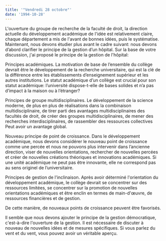 ```yaml
---
title: '"Vendredi 28 octobre"'
date: '1994-10-28'
---
```


L'ouverture du groupe de recherche de la faculté de droit, la direction actuelle du développement académique de l'idée est relativement claire, chaque département a mis de l'avant de bonnes idées, puis le systématise. Maintenant, nous devons étudier plus avant le cadre suivant: nous devons d’abord clarifier le principe de la gestion d’un hôpital. Sur la base de votre discussion, j'ai proposé le principe de la gestion de l'hôpital:

Principes académiques. La motivation de base de l’ensemble du collège devrait être le développement de la recherche universitaire, qui est la clé de la différence entre les établissements d’enseignement supérieur et les autres institutions. Le statut académique d’un collège est crucial pour son statut académique: l’université dispose-t-elle de bases solides et n’a pas d’impact à la maison ou à l’étranger?

Principes de groupe multidisciplinaires. Le développement de la science moderne, de plus en plus de réalisations dans la combinaison multidisciplinaire, de tirer parti des avantages multidisciplinaires des facultés de droit, de créer des groupes multidisciplinaires, de mener des recherches interdisciplinaires, de rassembler des ressources collectives Peut avoir un avantage global.

Nouveau principe de point de croissance. Dans le développement académique, nous devons considérer le nouveau point de croissance comme une percée et nous ne pouvons plus intervenir dans l’ancienne direction, viser de nouvelles orientations, rechercher de nouvelles percées et créer de nouvelles créations théoriques et innovations académiques. Si une unité académique ne peut pas être innovante, elle ne correspond pas au sens originel de l’universitaire.

Principes de gestion de l'inclinaison. Après avoir déterminé l'orientation du développement académique, le collège devrait se concentrer sur des ressources limitées, se concentrer sur la promotion de nouvelles orientations académiques et être enclin en termes de main-d'œuvre, de ressources financières et de gestion.

De cette manière, de nouveaux points de croissance peuvent être favorisés.

Il semble que nous devons ajouter le principe de la gestion démocratique, c'est-à-dire l'ouverture de la gestion. Il est nécessaire de discuter à nouveau de nouvelles idées et de mesures spécifiques. Si vous parlez du vent et du vent, vous pouvez avoir un véritable aperçu.

